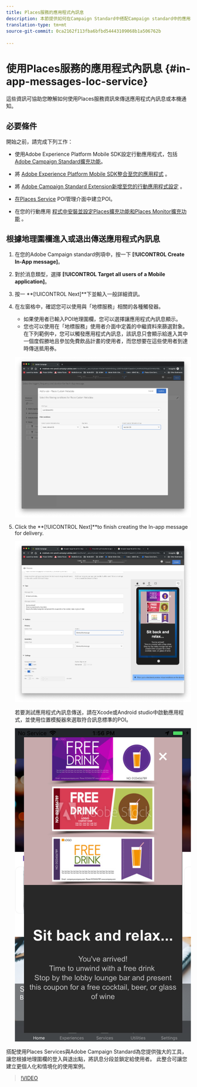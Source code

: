 ```yaml
---
title: Places服務的應用程式內訊息
description: 本節提供如何在Campaign Standard中搭配Campaign standard中的應用程式內訊息使用推播訊息的相關資訊。
translation-type: tm+mt
source-git-commit: 0ca2162f113fba6bfbd54443109068b1a506762b

---
```



# 使用Places服務的應用程式內訊息 {#in-app-messages-loc-service}

這些資訊可協助您瞭解如何使用Places服務資訊來傳送應用程式內訊息或本機通知。

## 必要條件

開始之前，請完成下列工作：

* 使用Adobe Experience Platform Mobile SDK設定行動應用程式，包括 [Adobe Campaign Standard擴充功能](https://aep-sdks.gitbook.io/docs/using-mobile-extensions/adobe-campaign-standard)。

* 將 [Adobe Experience Platform Mobile SDK整合至您的應用程式](https://aep-sdks.gitbook.io/docs/getting-started/get-the-sdk) 。
* 將 [Adobe Campaign Standard Extension新增至您的行動應用程式設定](https://aep-sdks.gitbook.io/docs/using-mobile-extensions/adobe-campaign-standard) 。

* [在Places Service](/help/poi-mgmt-ui/create-a-poi-ui.md) POI管理介面中建立POI。

* 在您的行動應用 [程式中安裝](/help/places-ext-aep-sdks/places-extension/places-extension.md)[並設定Places擴充功能和Places Monitor擴充功能](/help/places-ext-aep-sdks/places-monitor-extension/places-monitor-extension.md) 。

## 根據地理圍欄進入或退出傳送應用程式內訊息

1. 在您的Adobe Campaign standard例項中，按一下 **[!UICONTROL Create In-App message]**。
1. 對於消息類型，選擇 **[!UICONTROL Target all users of a Mobile application]**。
1. 按一 **[!UICONTROL Next]**下並輸入一般詳細資訊。
1. 在左窗格中，確認您可以使用與「地標服務」相關的各種觸發器。

   * 如果使用者已輸入POI地理圍欄，您可以選擇讓應用程式內訊息顯示。
   * 您也可以使用在「地標服務」使用者介面中定義的中繼資料來篩選對象。
   在下列範例中，您可以觸發應用程式內訊息，該訊息只會顯示給進入其中一個度假勝地且參加免費飲品計畫的使用者，而您想要在這些使用者到達時傳送抵用券。

   ![「應用程式內訊息置入中繼資料」](/help/assets/last-entered-vacation.png)

1. Click the **[!UICONTROL Next]**to finish creating the In-app message for delivery.

   ![&quot;建立事件&quot;](/help/assets/prepare-ACS.png)

   若要測試應用程式內訊息傳送，請在Xcode或Android studio中啟動應用程式，並使用位置模擬器來選取符合訊息標準的POI。

   ![「喝彩券」](/help/assets/drink-coupon-on-app.png)

搭配使用Places Services與Adobe Campaign Standard為您提供強大的工具，讓您根據地理圍欄的登入與退出點，將訊息分段並鎖定給使用者。 此整合可讓您建立更個人化和情境化的使用案例。

>[!VIDEO](https://www.youtube.com/watch?v=ikiTTQw9c-o)